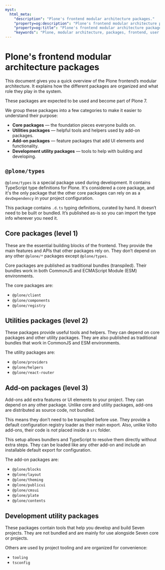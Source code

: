 ```yaml
---
myst:
  html_meta:
    "description": "Plone's frontend modular architecture packages."
    "property=og:description": "Plone's frontend modular architecture packages."
    "property=og:title": "Plone's frontend modular architecture packages"
    "keywords": "Plone, modular architecture, packages, frontend, user interface"
---
```


# Plone's frontend modular architecture packages

This document gives you a quick overview of the Plone frontend’s modular architecture.
It explains how the different packages are organized and what role they play in the system.

These packages are expected to be used and become part of Plone 7.

We group these packages into a few categories to make it easier to understand their purpose:

- **Core packages** — the foundation pieces everyone builds on.
- **Utilities packages** — helpful tools and helpers used by add-on packages.
- **Add-on packages** — feature packages that add UI elements and functionality.
- **Development utility packages** — tools to help with building and developing.


## `@plone/types`

`@plone/types` is a special package used during development.
It contains TypeScript type definitions for Plone.
It's considered a core package, and it's the only package that the other core packages can rely on as a `devDependency` in your project configuration.

This package contains `.d.ts` typing definitions, curated by hand.
It doesn’t need to be built or bundled.
It’s published as-is so you can import the type info wherever you need it.


## Core packages (level 1)

These are the essential building blocks of the frontend.
They provide the main features and APIs that other packages rely on.
They don’t depend on any other `@plone/*` packages except `@plone/types`.

Core packages are published as traditional bundles (transpiled).
Their bundles work in both CommonJS and ECMAScript Module (ESM) environments.

The core packages are:
- `@plone/client`
- `@plone/components`
- `@plone/registry`


## Utilities packages (level 2)

These packages provide useful tools and helpers.
They can depend on core packages and other utility packages.
They are also published as traditional bundles that work in CommonJS and ESM environments.

The utility packages are:
- `@plone/providers`
- `@plone/helpers`
- `@plone/react-router`


## Add-on packages (level 3)

Add-ons add extra features or UI elements to your project.
They can depend on any other package.
Unlike core and utility packages, add-ons are distributed as source code, not bundled.

This means they don’t need to be transpiled before use.
They provide a default configuration registry loader as their main export.
Also, unlike Volto add-ons, their code is _not_ placed inside a `src` folder.

This setup allows bundlers and TypeScript to resolve them directly without extra steps.
They can be loaded like any other add-on and include an installable default export for configuration.

The add-on packages are:
- `@plone/blocks`
- `@plone/layout`
- `@plone/theming`
- `@plone/publicui`
- `@plone/cmsui`
- `@plone/plate`
- `@plone/contents`


## Development utility packages

These packages contain tools that help you develop and build Seven projects.
They are not bundled and are mainly for use alongside Seven core or projects.

Others are used by project tooling and are organized for convenience:
- `tooling`
- `tsconfig`
